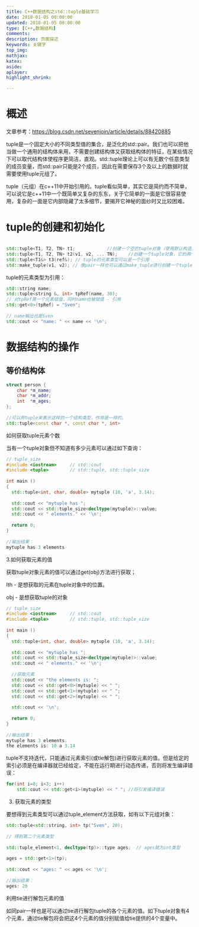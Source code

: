 ```yaml
---
title: C++数据结构之std::tuple基础学习
date: 2018-01-05 00:00:00
updated: 2018-01-05 00:00:00
type: [C++,数据结构]
comments:
description: 页面描述
keywords: 关键字
top_img:
mathjax:
katex:
aside:
aplayer:
highlight_shrink:

---
```


# 概述

文章参考：https://blog.csdn.net/sevenjoin/article/details/88420885

tuple是一个固定大小的不同类型值的集合，是泛化的std::pair。我们也可以把他当做一个通用的结构体来用，不需要创建结构体又获取结构体的特征，在某些情况下可以取代结构体使程序更简洁，直观。std::tuple理论上可以有无数个任意类型的成员变量，而std::pair只能是2个成员，因此在需要保存3个及以上的数据时就需要使用tuple元组了。

tuple（元组）在c++11中开始引用的。tuple看似简单，其实它是简约而不简单，可以说它是c++11中一个既简单又复杂的东东，关于它简单的一面是它很容易使用，复杂的一面是它内部隐藏了太多细节，要揭开它神秘的面纱时又比较困难。



# tuple的创建和初始化

```c++

std::tuple<T1, T2, TN> t1;            //创建一个空的tuple对象（使用默认构造），它对应的元素分别是T1和T2...Tn类型，采用值初始化。
std::tuple<T1, T2, TN> t2(v1, v2, ... TN);    //创建一个tuple对象，它的两个元素分别是T1和T2 ...Tn类型; 要获取元素的值需要通过tuple的成员get<Ith>(obj)进行获取(Ith是指获取在tuple中的第几个元素，请看后面具体实例)。
std::tuple<T1&> t3(ref&); // tuple的元素类型可以是一个引用
std::make_tuple(v1, v2); // 像pair一样也可以通过make_tuple进行创建一个tuple对象
```

 tuple的元素类型为引用：

```c++
std::string name;
std::tuple<string &, int> tpRef(name, 30);
// 对tpRef第一个元素赋值，同时name也被赋值 - 引用
std::get<0>(tpRef) = "Sven";
 
// name输出也是Sven
std::cout << "name: " << name << '\n';	
```



# 数据结构的操作

## 等价结构体

```c++
struct person {
    char *m_name;
    char *m_addr;
    int  *m_ages;
};
 
//可以用tuple来表示这样的一个结构类型，作用是一样的。
std::tuple<const char *, const char *, int>
```

如何获取tuple元素个数

当有一个tuple对象但不知道有多少元素可以通过如下查询：

```c++
// tuple_size
#include <iostream>     // std::cout
#include <tuple>        // std::tuple, std::tuple_size
 
int main ()
{
  std::tuple<int, char, double> mytuple (10, 'a', 3.14);
 
  std::cout << "mytuple has ";
  std::cout << std::tuple_size<decltype(mytuple)>::value;
  std::cout << " elements." << '\n';
 
  return 0;
}
 
//输出结果：
mytuple has 3 elements
```

 3.如何获取元素的值

获取tuple对象元素的值可以通过get<Ith>(obj)方法进行获取；

Ith - 是想获取的元素在tuple对象中的位置。

obj - 是想获取tuple的对象

```c++
// tuple_size
#include <iostream>     // std::cout
#include <tuple>        // std::tuple, std::tuple_size
 
int main ()
{
  std::tuple<int, char, double> mytuple (10, 'a', 3.14);
 
  std::cout << "mytuple has ";
  std::cout << std::tuple_size<decltype(mytuple)>::value;
  std::cout << " elements." << '\n';
 
  //获取元素
  std::cout << "the elements is: ";
  std::cout << std::get<0>(mytuple) << " ";
  std::cout << std::get<1>(mytuple) << " ";
  std::cout << std::get<2>(mytuple) << " ";
 
  std::cout << '\n';
 
  return 0;
}
 
//输出结果：
mytuple has 3 elements.
the elements is: 10 a 3.14 
```

 tuple不支持迭代，只能通过元素索引(或tie解包)进行获取元素的值。但是给定的索引必须是在编译器就已经给定，不能在运行期进行动态传递，否则将发生编译错误：

```c++
for(int i=0; i<3; i++)
    std::cout << std::get<i>(mytuple) << " "; //将引发编译错误
```

3. 获取元素的类型

要想得到元素类型可以通过tuple_element方法获取，如有以下元组对象：

```c++
std::tuple<std::string, int> tp("Sven", 20);
 
// 得到第二个元素类型
 
std::tuple_element<1, decltype(tp)>::type ages;  // ages就为int类型
 
ages = std::get<1>(tp);
 
std::cout << "ages: " << ages << '\n';
 
//输出结果： 
ages: 20
```

利用tie进行解包元素的值

如同pair一样也是可以通过tie进行解包tuple的各个元素的值。如下tuple对象有4个元素，通过tie解包将会把这4个元素的值分别赋值给tie提供的4个变量中。







